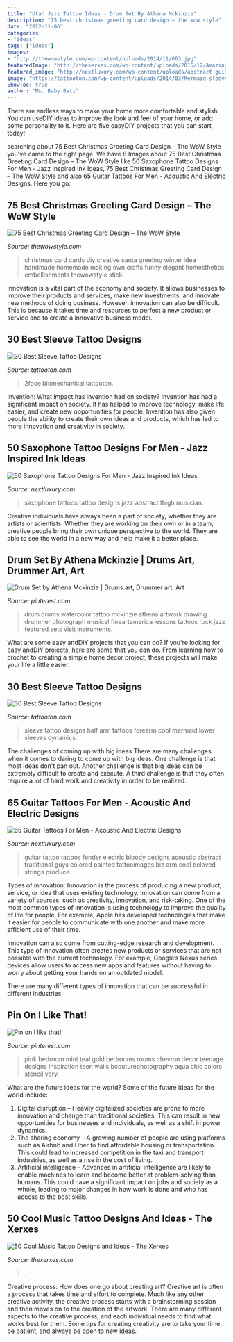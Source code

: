 ```yaml
---
title: "Utah Jazz Tattoo Ideas - Drum Set By Athena Mckinzie"
description: "75 best christmas greeting card design – the wow style"
date: "2022-11-06"
categories:
- "ideas"
tags: ["ideas"]
images:
- "http://thewowstyle.com/wp-content/uploads/2014/11/663.jpg"
featuredImage: "http://thexerxes.com/wp-content/uploads/2015/12/Amazing-Music-Tattoo-Designs.jpg"
featured_image: "http://nextluxury.com/wp-content/uploads/abstract-guitar-tattoo-design-for-guys.jpg"
image: "https://tattooton.com/wp-content/uploads/2014/03/Mermaid-sleeve.jpg"
ShowToc: true
author: "Ms. Baby Batz"
---
```



There are endless ways to make your home more comfortable and stylish. You can useDIY ideas to improve the look and feel of your home, or add some personality to it. Here are five easyDIY projects that you can start today!

	

		
searching about 75 Best Christmas Greeting Card Design – The WoW Style you've came to the right page. We have 8 Images about 75 Best Christmas Greeting Card Design – The WoW Style like 50 Saxophone Tattoo Designs For Men - Jazz Inspired Ink Ideas, 75 Best Christmas Greeting Card Design – The WoW Style and also 65 Guitar Tattoos For Men - Acoustic And Electric Designs. Here you go:
		
    
## 75 Best Christmas Greeting Card Design – The WoW Style

<img loading=lazy src="http://thewowstyle.com/wp-content/uploads/2014/11/663.jpg" onerror="this.onerror=null;this.src='https://tse1.mm.bing.net/th?id=OIP.fzJEnSDAybeLbmP06bdH1AHaKc&amp;pid=15.1';" alt="75 Best Christmas Greeting Card Design – The WoW Style">

_Source: thewowstyle.com_

>christmas card cards diy creative santa greeting winter idea handmade homemade making own crafts funny elegant homesthetics embellishments thewowstyle stick. 

	

Innovation is a vital part of the economy and society. It allows businesses to improve their products and services, make new investments, and innovate new methods of doing business. However, innovation can also be difficult. This is because it takes time and resources to perfect a new product or service and to create a innovative business model.

    
## 30 Best Sleeve Tattoo Designs

<img loading=lazy src="https://tattooton.com/wp-content/uploads/2014/03/BMechanic-Horror-Sleeve-Tattoo.jpg" onerror="this.onerror=null;this.src='https://tse4.mm.bing.net/th?id=OIP.T98ZRvIonbgIerEEk75SXgHaEF&amp;pid=15.1';" alt="30 Best Sleeve Tattoo Designs">

_Source: tattooton.com_

>2face biomechanical tattooton. 

	

Invention: What impact has invention had on society?
Invention has had a significant impact on society. It has helped to improve technology, make life easier, and create new opportunities for people. Invention has also given people the ability to create their own ideas and products, which has led to more innovation and creativity in society.

    
## 50 Saxophone Tattoo Designs For Men - Jazz Inspired Ink Ideas

<img loading=lazy src="http://nextluxury.com/wp-content/uploads/artistic-guys-abstract-saxophone-thigh-tattoos.jpg" onerror="this.onerror=null;this.src='https://tse1.mm.bing.net/th?id=OIP.57Taxobye6UeB2Gk8j0EyAHaIC&amp;pid=15.1';" alt="50 Saxophone Tattoo Designs For Men - Jazz Inspired Ink Ideas">

_Source: nextluxury.com_

>saxophone tattoos tattoo designs jazz abstract thigh musician. 

	

Creative individuals have always been a part of society, whether they are artists or scientists. Whether they are working on their own or in a team, creative people bring their own unique perspective to the world. They are able to see the world in a new way and help make it a better place.

    
## Drum Set By Athena Mckinzie | Drums Art, Drummer Art, Art

<img loading=lazy src="https://i.pinimg.com/736x/9a/dd/a4/9adda4a4bdf0a9298d257c754f55c3bc--drum-tattoo-ideas-music-logo.jpg" onerror="this.onerror=null;this.src='https://tse1.mm.bing.net/th?id=OIP.AEud1E9IFiLM590Fe6vgiQHaFQ&amp;pid=15.1';" alt="Drum Set by Athena Mckinzie | Drums art, Drummer art, Art">

_Source: pinterest.com_

>drum drums watercolor tattoo mckinzie athena artwork drawing drummer photograph musical fineartamerica lessons tattoos rock jazz featured sets visit instruments. 

	

What are some easy andDIY projects that you can do?
If you're looking for easy andDIY projects, here are some that you can do. From learning how to crochet to creating a simple home decor project, these projects will make your life a little easier.

    
## 30 Best Sleeve Tattoo Designs

<img loading=lazy src="https://tattooton.com/wp-content/uploads/2014/03/Mermaid-sleeve.jpg" onerror="this.onerror=null;this.src='https://tse1.mm.bing.net/th?id=OIP.bWtKf4P476QhfGI1mtaDRQHaLH&amp;pid=15.1';" alt="30 Best Sleeve Tattoo Designs">

_Source: tattooton.com_

>sleeve tattoo designs half arm tattoos forearm cool mermaid lower sleeves dynamics. 

	

The challenges of coming up with big ideas
There are many challenges when it comes to daring to come up with big ideas. One challenge is that most ideas don't pan out. Another challenge is that big ideas can be extremely difficult to create and execute. A third challenge is that they often require a lot of hard work and creativity in order to be realized.

    
## 65 Guitar Tattoos For Men - Acoustic And Electric Designs

<img loading=lazy src="http://nextluxury.com/wp-content/uploads/abstract-guitar-tattoo-design-for-guys.jpg" onerror="this.onerror=null;this.src='https://tse2.mm.bing.net/th?id=OIP.LCk8VZCXREGNBXpBK-GgtwHaH7&amp;pid=15.1';" alt="65 Guitar Tattoos For Men - Acoustic And Electric Designs">

_Source: nextluxury.com_

>guitar tattoo tattoos fender electric bloody designs acoustic abstract traditional guys colored painted tattooimages biz arm cool beloved strings produce. 

	

Types of innovation:
Innovation is the process of producing a new product, service, or idea that uses existing technology. Innovation can come from a variety of sources, such as creativity, innovation, and risk-taking. 
One of the most common types of innovation is using technology to improve the quality of life for people. For example, Apple has developed technologies that make it easier for people to communicate with one another and make more efficient use of their time. 

Innovation can also come from cutting-edge research and development. This type of innovation often creates new products or services that are not possible with the current technology. For example, Google’s Nexus series devices allow users to access new apps and features without having to worry about getting your hands on an outdated model. 

There are many different types of innovation that can be successful in different industries.

    
## Pin On I Like That!

<img loading=lazy src="https://i.pinimg.com/736x/88/09/dd/8809dd434cc041628cf541dd5baa65e6--mint-green-bedrooms-teal-bedrooms.jpg" onerror="this.onerror=null;this.src='https://tse4.mm.bing.net/th?id=OIP.JPkuy6P13PZtMhlqfqVo5wHaLK&amp;pid=15.1';" alt="Pin on I like that!">

_Source: pinterest.com_

>pink bedroom mint teal gold bedrooms rooms chevron decor teenage designs inspiration teen walls bcouturephotography aqua chic colors stencil very. 

	

What are the future ideas for the world?
Some of the future ideas for the world include:
1. Digital disruption – Heavily digitalized societies are prone to more innovation and change than traditional societies. This can result in new opportunities for businesses and individuals, as well as a shift in power dynamics.
2. The sharing economy – A growing number of people are using platforms such as Airbnb and Uber to find affordable housing or transportation. This could lead to increased competition in the taxi and transport industries, as well as a rise in the cost of living.
3. Artificial intelligence – Advances in artificial intelligence are likely to enable machines to learn and become better at problem-solving than humans. This could have a significant impact on jobs and society as a whole, leading to major changes in how work is done and who has access to the best skills.

    
## 50 Cool Music Tattoo Designs And Ideas - The Xerxes

<img loading=lazy src="http://thexerxes.com/wp-content/uploads/2015/12/Amazing-Music-Tattoo-Designs.jpg" onerror="this.onerror=null;this.src='https://tse3.mm.bing.net/th?id=OIP.GQDVreGePGyblJlj32-1TwHaJ6&amp;pid=15.1';" alt="50 Cool Music Tattoo Designs and Ideas - The Xerxes">

_Source: thexerxes.com_

>. 

	

Creative process: How does one go about creating art?
Creative art is often a process that takes time and effort to complete. Much like any other creative activity, the creative process starts with a brainstorming session and then moves on to the creation of the artwork. There are many different aspects to the creative process, and each individual needs to find what works best for them. Some tips for creating creativity are to take your time, be patient, and always be open to new ideas.

